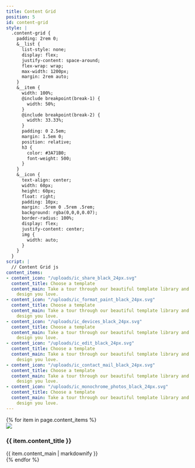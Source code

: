 ```yaml
---
title: Content Grid
position: 5
id: content-grid
style: |
  .content-grid {
    padding: 2rem 0;
    &__list {
      list-style: none;
      display: flex;
      justify-content: space-around;
      flex-wrap: wrap;
      max-width: 1200px;
      margin: 2rem auto;
    }
    &__item {
      width: 100%;
      @include breakpoint(break-1) {
        width: 50%;
      }
      @include breakpoint(break-2) {
        width: 33.33%;
      }
      padding: 0 2.5em;
      margin: 1.5em 0;
      position: relative;
      h3 {
        color: #3A71B0;
        font-weight: 500;
      }
    }
    &__icon {
      text-align: center;
      width: 60px;
      height: 60px;
      float: right;
      padding: 10px;
      margin: .5rem 0 .5rem .5rem;
      background: rgba(0,0,0,0.07);
      border-radius: 100%;
      display: flex;
      justify-content: center;
      img {
        width: auto;
      }
    }
  }
script: |
  // Content Grid js
content_items:
- content_icon: "/uploads/ic_share_black_24px.svg"
  content_title: Choose a template
  content_main: Take a tour through our beautiful template library and choose the
    design you love.
- content_icon: "/uploads/ic_format_paint_black_24px.svg"
  content_title: Choose a template
  content_main: Take a tour through our beautiful template library and choose the
    design you love.
- content_icon: "/uploads/ic_devices_black_24px.svg"
  content_title: Choose a template
  content_main: Take a tour through our beautiful template library and choose the
    design you love.
- content_icon: "/uploads/ic_edit_black_24px.svg"
  content_title: Choose a template
  content_main: Take a tour through our beautiful template library and choose the
    design you love.
- content_icon: "/uploads/ic_contact_mail_black_24px.svg"
  content_title: Choose a template
  content_main: Take a tour through our beautiful template library and choose the
    design you love.
- content_icon: "/uploads/ic_monochrome_photos_black_24px.svg"
  content_title: Choose a template
  content_main: Take a tour through our beautiful template library and choose the
    design you love.
---
```


<section class="content-grid">
  <div class="content-grid__list">
    {% for item in page.content_items %}
      <div class="content-grid__item  typeset">
        <div class="content-grid__icon  icon"><img src="{{ item.content_icon }}" /></div>
        <h3>{{ item.content_title }}</h3>
        {{ item.content_main | markdownify }}
      </div>
    {% endfor %}
  </div>
</section>
